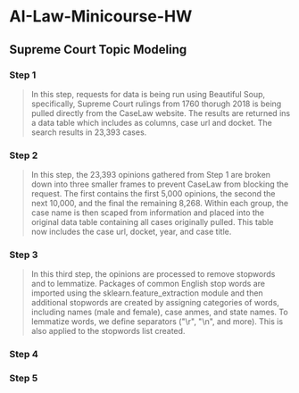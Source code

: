 # AI-Law-Minicourse-HW
## Supreme Court Topic Modeling
### Step 1
> In this step, requests for data is being run using Beautiful Soup, specifically, Supreme Court rulings from 1760 thorugh 2018 is being pulled directly from the CaseLaw website. The results are returned ins a data table which includes as columns, case url and docket. The search results in 23,393 cases. 
### Step 2
> In this step, the 23,393 opinions gathered from Step 1 are broken down into three smaller frames to prevent CaseLaw from blocking the request. The first contains the first 5,000 opinions, the second the next 10,000, and the final the remaining 8,268. Within each group, the case name is then scaped from information and placed into the original data table containing all cases originally pulled. This table now includes the case url, docket, year, and case title. 
### Step 3
> In this third step, the opinions are processed to remove stopwords and to lemmatize. Packages of common English stop words are imported using the sklearn.feature_extraction module and then additional stopwords are created by assigning categories of words, including names (male and female), case anmes, and state names. To lemmatize words, we define separators ("\r", "\n", and more). This is also applied to the stopwords list created. 
### Step 4
>
### Step 5
>
